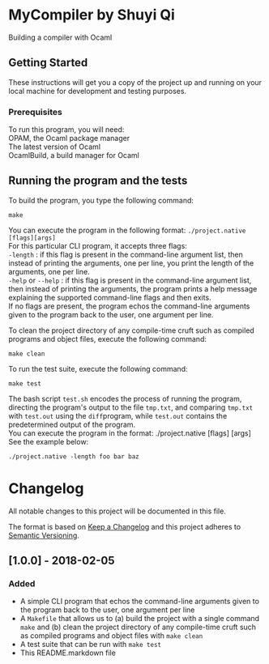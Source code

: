 # MyCompiler by Shuyi Qi
Building a compiler with Ocaml  
## Getting Started
These instructions will get you a copy of the project up and running on your local machine for development and testing purposes.  
### Prerequisites
To run this program, you will need:  
OPAM, the Ocaml package manager  
The latest version of Ocaml  
OcamlBuild, a build manager for Ocaml  
## Running the program and the tests
To build the program, you type the following command:  
```
make
```  
You can execute the program in the following format: ```./project.native [flags][args]```  
For this particular CLI program, it accepts three flags:  
```-length``` : if this flag is present in the command-line argument list, then instead of printing the arguments, one per line, you print the length of the arguments, one per line.  
```-help``` or ```--help``` :  if this flag is present in the command-line argument list, then instead of printing the arguments, the program prints a help message explaining the supported command-line flags and then exits.  
If no flags are present, the program echos the command-line arguments given to the program back to the user, one argument per line.  

To clean the project directory of any compile-time cruft such as compiled programs and object files, execute the following command:  
```
make clean
```
To run the test suite, execute the following command:  
```
make test
```  
The bash script ```test.sh``` encodes the process of running the program, directing the program's output to the file ```tmp.txt```, and comparing ```tmp.txt``` with ```test.out``` using the ```diff```program, while ```test.out``` contains the predetermined output of the program.  
You can execute the program in the format: ./project.native [flags] [args]  
See the example below:  
```
./project.native -length foo bar baz
```  
# Changelog  
All notable changes to this project will be documented in this file.  

The format is based on [Keep a Changelog](http://keepachangelog.com/en/1.0.0/)
and this project adheres to [Semantic Versioning](http://semver.org/spec/v2.0.0.html).  
  
## [1.0.0] - 2018-02-05  
### Added  
- A simple CLI program that echos the command-line arguments given to the program back to the user, one argument per line  
- A ```Makefile``` that allows us to (a) build the project with a single command ```make``` and (b) clean the project directory of any compile-time cruft such as compiled programs and object files with ```make clean```  
- A test suite that can be run with ```make test```  
- This README.markdown file  